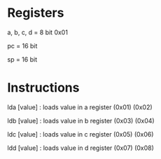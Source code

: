 # Registers
a, b, c, d = 8 bit 0x01

pc = 16 bit

sp = 16 bit

# Instructions
lda [value] : loads value in a register (0x01) (0x02)

ldb [value] : loads value in b register (0x03) (0x04)

ldc [value] : loads value in c register (0x05) (0x06)

ldd [value] : loads value in d register (0x07) (0x08)
